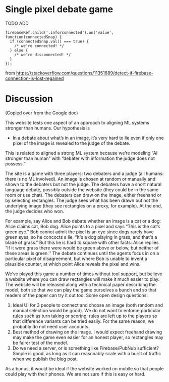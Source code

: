 Single pixel debate game
========================

TODO ADD

```
firebaseRef.child('.info/connected').on('value', function(connectedSnap) {
  if (connectedSnap.val() === true) {
    /* we're connected! */
  } else {
    /* we're disconnected! */
  }
});
```

from https://stackoverflow.com/questions/11351689/detect-if-firebase-connection-is-lost-regained

# Discussion

(Copied over from the Google doc)

This website tests one aspect of an approach to aligning ML systems stronger
than humans.  Our hypothesis is

* In a debate about what’s in an image, it’s very hard to lie even if only one
  pixel of the image is revealed to the judge of the debate.

This is related to aligned a strong ML system because we’re modeling “AI
stronger than human” with “debater with information the judge does not
possess.”

The site is a game with three players: two debaters and a judge (all humans:
there is no ML involved).  An image is chosen at random or manually and shown
to the debaters but not the judge.  The debaters have a short natural language
debate, possibly outside the website (they could be in the same room or use
chat).  The debaters can draw on the image, either freehand or by selecting
rectangles.  The judge sees what has been drawn but not the underlying image
(they see rectangles on a proxy, for example).  At the end, the judge decides
who won.

For example, say Alice and Bob debate whether an image is a cat or a dog: Alice
claims cat, Bob dog.  Alice points to a pixel and says “This is the cat’s green
eye.”  Bob cannot admit the pixel is an eye since dogs rarely have green eyes,
so he concocts a lie, “It's a dog playing in grass, and that's a blade of
grass.”  But this lie is hard to square with other facts: Alice replies “If it
were grass there were would be green above or below, but neither of these areas
is green.''  The debate continues until the agents focus in on a particular
pixel of disagreement, but where Bob is unable to invent a plausible counter,
at which point Alice reveals the pixel and wins.

We’ve played this game a number of times without tool support, but believe a
website where you can draw rectangles will make it much easier to play.  The
website will be released along with a technical paper describing the model,
both so that we can play the game ourselves a bunch and so that readers of the
paper can try it out too.  Some open design questions:

1. Ideal UI for 3 people to connect and choose an image (both random and manual
   selection would be good).  We do not want to enforce particular rules such as
   turn taking or scoring: rules are left up to the players so that difference
   variants can be tried easily.  For the same reason, we probably do not need
   user accounts.
2. Best method of drawing on the image.  I would expect freehand drawing may make
   the game even easier for an honest player, so rectangles may be fairer test of
   the model.
3. Do we need a server, or is something like Firebase/PubNub sufficient?  Simple
   is good, as long as it can reasonably scale with a burst of traffic when we
   publish the blog post.

As a bonus, it would be ideal if the website worked on mobile so that people
could play with their phones.  We are not sure if this is easy or hard.
